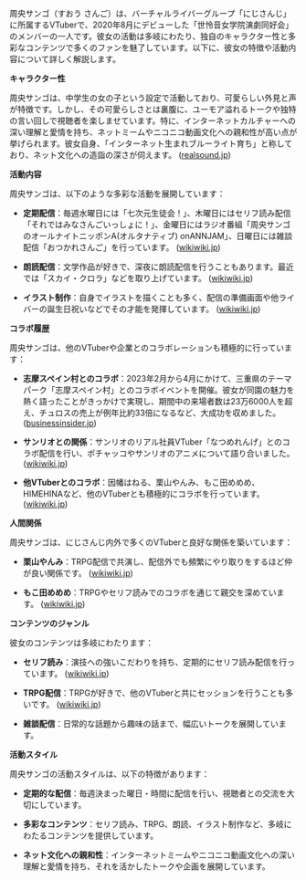 周央サンゴ（すおう さんご）は、バーチャルライバーグループ「にじさんじ」に所属するVTuberで、2020年8月にデビューした「世怜音女学院演劇同好会」のメンバーの一人です。彼女の活動は多岐にわたり、独自のキャラクター性と多彩なコンテンツで多くのファンを魅了しています。以下に、彼女の特徴や活動内容について詳しく解説します。

**キャラクター性**

周央サンゴは、中学生の女の子という設定で活動しており、可愛らしい外見と声が特徴です。しかし、その可愛らしさとは裏腹に、ユーモア溢れるトークや独特の言い回しで視聴者を楽しませています。特に、インターネットカルチャーへの深い理解と愛情を持ち、ネットミームやニコニコ動画文化への親和性が高い点が挙げられます。彼女自身、「インターネット生まれブルーライト育ち」と称しており、ネット文化への造詣の深さが伺えます。 ([realsound.jp](https://realsound.jp/tech/2023/11/post-1479943_2.html?utm_source=openai))

**活動内容**

周央サンゴは、以下のような多彩な活動を展開しています：

- **定期配信**：毎週水曜日には「七次元生徒会！」、木曜日にはセリフ読み配信「それではみなさんごいっしょに！」、金曜日にはラジオ番組「周央サンゴのオールナイトニッポンA(オルタナティブ) onANNJAM」、日曜日には雑談配信「おつかれさんご」を行っています。 ([wikiwiki.jp](https://wikiwiki.jp/nijisanji/%E5%91%A8%E5%A4%AE%E3%82%B5%E3%83%B3%E3%82%B4?utm_source=openai))

- **朗読配信**：文学作品が好きで、深夜に朗読配信を行うこともあります。最近では「スカイ・クロラ」などを取り上げています。 ([wikiwiki.jp](https://wikiwiki.jp/nijisanji/%E5%91%A8%E5%A4%AE%E3%82%B5%E3%83%B3%E3%82%B4/%E8%A9%B3%E3%81%97%E3%81%8F%E7%9F%A5%E3%82%8A%E3%81%9F%E3%81%84?utm_source=openai))

- **イラスト制作**：自身でイラストを描くことも多く、配信の準備画面や他ライバーの誕生日祝いなどでその才能を発揮しています。 ([wikiwiki.jp](https://wikiwiki.jp/nijisanji/%E5%91%A8%E5%A4%AE%E3%82%B5%E3%83%B3%E3%82%B4/%E8%A9%B3%E3%81%97%E3%81%8F%E7%9F%A5%E3%82%8A%E3%81%9F%E3%81%84?utm_source=openai))

**コラボ履歴**

周央サンゴは、他のVTuberや企業とのコラボレーションも積極的に行っています：

- **志摩スペイン村とのコラボ**：2023年2月から4月にかけて、三重県のテーマパーク「志摩スペイン村」とのコラボイベントを開催。彼女が同園の魅力を熱く語ったことがきっかけで実現し、期間中の来場者数は23万6000人を超え、チュロスの売上が例年比約33倍になるなど、大成功を収めました。 ([businessinsider.jp](https://www.businessinsider.jp/article/268602/?utm_source=openai))

- **サンリオとの関係**：サンリオのリアル社員VTuber「なつめれんげ」とのコラボ配信を行い、ポチャッコやサンリオのアニメについて語り合いました。 ([wikiwiki.jp](https://wikiwiki.jp/nijisanji/%E5%91%A8%E5%A4%AE%E3%82%B5%E3%83%B3%E3%82%B4/%E8%A9%B3%E3%81%97%E3%81%8F%E7%9F%A5%E3%82%8A%E3%81%9F%E3%81%84?utm_source=openai))

- **他VTuberとのコラボ**：因幡はねる、栗山やんみ、もこ田めめめ、HIMEHINAなど、他のVTuberとも積極的にコラボを行っています。 ([wikiwiki.jp](https://wikiwiki.jp/nijisanji/%E5%91%A8%E5%A4%AE%E3%82%B5%E3%83%B3%E3%82%B4/%E8%A9%B3%E3%81%97%E3%81%8F%E7%9F%A5%E3%82%8A%E3%81%9F%E3%81%84?utm_source=openai))

**人間関係**

周央サンゴは、にじさんじ内外で多くのVTuberと良好な関係を築いています：

- **栗山やんみ**：TRPG配信で共演し、配信外でも頻繁にやり取りをするほど仲が良い関係です。 ([wikiwiki.jp](https://wikiwiki.jp/nijisanji/%E5%91%A8%E5%A4%AE%E3%82%B5%E3%83%B3%E3%82%B4/%E8%A9%B3%E3%81%97%E3%81%8F%E7%9F%A5%E3%82%8A%E3%81%9F%E3%81%84?utm_source=openai))

- **もこ田めめめ**：TRPGやセリフ読みでのコラボを通じて親交を深めています。 ([wikiwiki.jp](https://wikiwiki.jp/nijisanji/%E5%91%A8%E5%A4%AE%E3%82%B5%E3%83%B3%E3%82%B4/%E8%A9%B3%E3%81%97%E3%81%8F%E7%9F%A5%E3%82%8A%E3%81%9F%E3%81%84?utm_source=openai))

**コンテンツのジャンル**

彼女のコンテンツは多岐にわたります：

- **セリフ読み**：演技への強いこだわりを持ち、定期的にセリフ読み配信を行っています。 ([wikiwiki.jp](https://wikiwiki.jp/nijisanji/%E5%91%A8%E5%A4%AE%E3%82%B5%E3%83%B3%E3%82%B4/%E8%A9%B3%E3%81%97%E3%81%8F%E7%9F%A5%E3%82%8A%E3%81%9F%E3%81%84?utm_source=openai))

- **TRPG配信**：TRPGが好きで、他のVTuberと共にセッションを行うことも多いです。 ([wikiwiki.jp](https://wikiwiki.jp/nijisanji/%E5%91%A8%E5%A4%AE%E3%82%B5%E3%83%B3%E3%82%B4/%E8%A9%B3%E3%81%97%E3%81%8F%E7%9F%A5%E3%82%8A%E3%81%9F%E3%81%84?utm_source=openai))

- **雑談配信**：日常的な話題から趣味の話まで、幅広いトークを展開しています。

**活動スタイル**

周央サンゴの活動スタイルは、以下の特徴があります：

- **定期的な配信**：毎週決まった曜日・時間に配信を行い、視聴者との交流を大切にしています。

- **多彩なコンテンツ**：セリフ読み、TRPG、朗読、イラスト制作など、多岐にわたるコンテンツを提供しています。

- **ネット文化への親和性**：インターネットミームやニコニコ動画文化への深い理解と愛情を持ち、それを活かしたトークや企画を展開しています。  